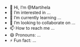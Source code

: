 - 👋 Hi, I’m @Martihela
- 👀 I’m interested in ...
- 🌱 I’m currently learning ...
- 💞️ I’m looking to collaborate on ...
- 📫 How to reach me ...
- 😄 Pronouns: ...
- ⚡ Fun fact: ...

<!---
Martihela/Martihela is a ✨ special ✨ repository because its `README.md` (this file) appears on your GitHub profile.
You can click the Preview link to take a look at your changes.
--->
